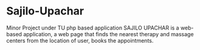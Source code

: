 # Sajilo-Upachar
Minor Project under TU
php based application
SAJILO UPACHAR is a web-based application, a web page that finds the nearest therapy and massage centers from the location of user, books
the appointments.

